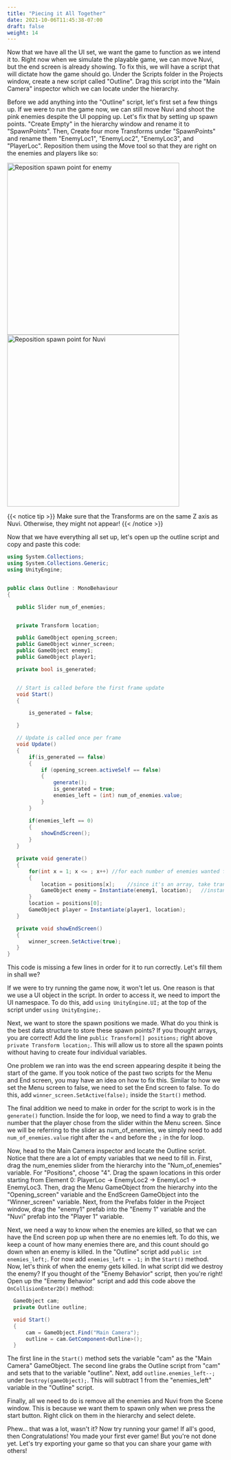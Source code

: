 ```yaml
---
title: "Piecing it All Together"
date: 2021-10-06T11:45:38-07:00
draft: false
weight: 14
---
```


Now that we have all the UI set, we want the game to function as we intend it to. Right now when we simulate the playable game, we can move Nuvi, but the end screen is already showing.
To fix this, we will have a script that will dictate how the game should go. Under the Scripts folder in the Projects window, create a new script called "Outline". Drag this script into the "Main Camera" inspector which we can locate under the hierarchy.

Before we add anything into the "Outline" script, let's first set a few things up. If we were to run the game now, we can still move Nuvi and shoot the pink enemies despite the UI popping up. Let's fix that by setting up spawn points.
"Create Empty" in the hierarchy window and rename it to "SpawnPoints". Then, Create four more Transforms under "SpawnPoints" and rename them "EnemyLoc1", "EnemyLoc2", "EnemyLoc3", and "PlayerLoc". Reposition them using the Move tool so that they are right on the enemies and players like so:

<img src="../img/13_enemyspawn.png" alt="Reposition spawn point for enemy" width="400"/>
<img src="../img/13_playerspawn.png" alt="Reposition spawn point for Nuvi" width="400"/>

{{< notice tip >}}
Make sure that the Transforms are on the same Z axis as Nuvi. Otherwise, they might not appear!
{{< /notice >}}

Now that we have everything all set up, let's open up the outline script and copy and paste this code:

```csharp
using System.Collections;
using System.Collections.Generic;
using UnityEngine;


public class Outline : MonoBehaviour
{

   public Slider num_of_enemies;


   private Transform location;

   public GameObject opening_screen;
   public GameObject winner_screen;
   public GameObject enemy1;
   public GameObject player1;

   private bool is_generated;


   // Start is called before the first frame update
   void Start()
   {

       is_generated = false;

   }

   // Update is called once per frame
   void Update()
   {
       if(is_generated == false)
       {
           if (opening_screen.activeSelf == false)
           {
               generate();
               is_generated = true;
               enemies_left = (int) num_of_enemies.value;
           }
       }

       if(enemies_left == 0)
       {
           showEndScreen();
       }
   }

   private void generate()
   {
       for(int x = 1; x <= ; x++) //for each number of enemies wanted from the slider
       {
           location = positions[x];    //since it's an array, take transform from index x
           GameObject enemy = Instantiate(enemy1, location);   //instantiate enemy at chosen location
       }
       location = positions[0];
       GameObject player = Instantiate(player1, location);
   }

   private void showEndScreen()
   {
       winner_screen.SetActive(true);
   }
}
```

This code is missing a few lines in order for it to run correctly. Let's fill them in shall we?

If we were to try running the game now, it won't let us. One reason is that we use a UI object in the script. In order to access it, we need to import the UI namespace. To do this, add `using UnityEngine.UI;` at the top of the script under `using UnityEngine;`.

Next, we want to store the spawn positions we made. What do you think is the best data structure to store these spawn points? If you thought arrays, you are correct! Add the line `public Transform[] positions;` right above `private Transform location;`. This will allow us to store all the spawn points without having to create four individual variables.

One problem we ran into was the end screen appearing despite it being the start of the game. If you took notice of the past two scripts for the Menu and End screen, you may have an idea on how to fix this. Similar to how we set the Menu screen to false, we need to set the End screen to false. To do this, add `winner_screen.SetActive(false);` inside the `Start()` method.

The final addition we need to make in order for the script to work is in the `generate()` function. Inside the for loop, we need to find a way to grab the number that the player chose from the slider within the Menu screen. Since we will be referring to the slider as num_of_enemies, we simply need to add `num_of_enemies.value` right after the `<` and before the `;` in the for loop.

Now, head to the Main Camera inspector and locate the Outline script. Notice that there are a lot of empty variables that we need to fill in. First, drag the num_enemies slider from the hierarchy into the "Num_of_enemies" variable. For "Positions", choose "4". Drag the spawn locations in this order starting from Element 0: PlayerLoc → EnemyLoc2 → EnemyLoc1 → EnemyLoc3. Then, drag the Menu GameObject from the hierarchy into the "Opening_screen" variable and the EndScreen GameObject into the "Winner_screen" variable. Next, from the Prefabs folder in the Project window, drag the "enemy1" prefab into the "Enemy 1" variable and the "Nuvi" prefab into the "Player 1" variable.

Next, we need a way to know when the enemies are killed, so that we can have the End screen pop up when there are no enemies left. To do this, we keep a count of how many enemies there are, and this count should go down when an enemy is killed. In the "Outline" script add `public int enemies_left;`. For now add `enemies_left = -1;` in the `Start()` method. Now, let's think of when the enemy gets killed. In what script did we destroy the enemy? If you thought of the "Enemy Behavior" script, then you're right! Open up the "Enemy Behavior" script and add this code above the `OnCollisionEnter2D()` method:

```csharp
  GameObject cam;
  private Outline outline;

  void Start()
  {
      cam = GameObject.Find("Main Camera");
      outline = cam.GetComponent<Outline>();
  }
```

The first line in the `Start()` method sets the variable "cam" as the "Main Camera" GameObject. The second line grabs the Outline script from "cam" and sets that to the variable "outline". Next, add `outline.enemies_left--;` under `Destroy(gameObject);`. This will subtract 1 from the "enemies_left" variable in the "Outline" script.

Finally, all we need to do is remove all the enemies and Nuvi from the Scene window. This is because we want them to spawn only when we press the start button. Right click on them in the hierarchy and select delete.

Phew... that was a lot, wasn't it? Now try running your game! If all's good, then Congratulations! You made your first ever game! But you're not done yet. Let's try exporting your game so that you can share your game with others!
